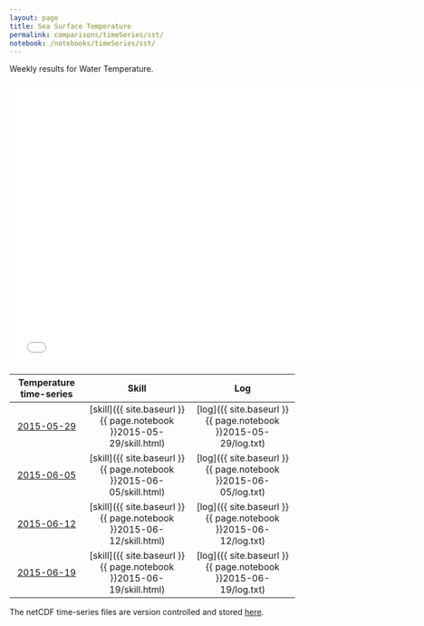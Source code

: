 ```yaml
---
layout: page
title: Sea Surface Temperature
permalink: comparisons/timeSeries/sst/
notebook: /notebooks/timeSeries/sst/
---
```


Weekly results for Water Temperature.

<iframe width="750" height="500" frameBorder="0" src="{{ site.baseurl }}{{ page.notebook }}2015-06-19/mapa.html" name="iframe"> <p>Your browser does not support iframes.</p> </iframe>


| Temperature time-series                                                                            | Skill                                                                | Log                                                            |
|:--------------------------------------------------------------------------------------------------:|:--------------------------------------------------------------------:|:--------------------------------------------------------------:|
| <a href="{{ site.baseurl }}{{ page.notebook }}2015-05-29/mapa.html" target="iframe">2015-05-29</a> | [skill]({{ site.baseurl }}{{ page.notebook }}2015-05-29/skill.html)  | [log]({{ site.baseurl }}{{ page.notebook }}2015-05-29/log.txt) |
| <a href="{{ site.baseurl }}{{ page.notebook }}2015-06-05/mapa.html" target="iframe">2015-06-05</a> | [skill]({{ site.baseurl }}{{ page.notebook }}2015-06-05/skill.html)  | [log]({{ site.baseurl }}{{ page.notebook }}2015-06-05/log.txt) |
| <a href="{{ site.baseurl }}{{ page.notebook }}2015-06-12/mapa.html" target="iframe">2015-06-12</a> | [skill]({{ site.baseurl }}{{ page.notebook }}2015-06-12/skill.html)  | [log]({{ site.baseurl }}{{ page.notebook }}2015-06-12/log.txt) |
| <a href="{{ site.baseurl }}{{ page.notebook }}2015-06-19/mapa.html" target="iframe">2015-06-19</a> | [skill]({{ site.baseurl }}{{ page.notebook }}2015-06-19/skill.html)  | [log]({{ site.baseurl }}{{ page.notebook }}2015-06-19/log.txt) |

The netCDF time-series files are version controlled and stored [here](https://github.com/ocefpaf/secoora/tree/gh-pages/notebooks/timeSeries/sst).

